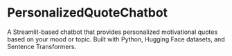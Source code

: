 # PersonalizedQuoteChatbot
A Streamlit-based chatbot that provides personalized motivational quotes based on your mood or topic. Built with Python, Hugging Face datasets, and Sentence Transformers.
